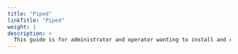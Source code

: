```yaml
---
title: "Piped"
linkTitle: "Piped"
weight: 1
description: >
  This guide is for administrator and operator wanting to install and configure piped for other developers.
---
```


